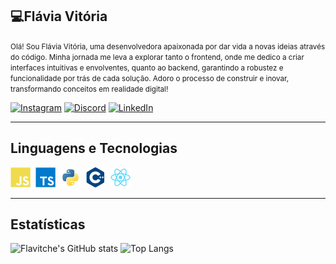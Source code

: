 ## 💻Flávia Vitória
<small>Olá! Sou Flávia Vitória, uma desenvolvedora apaixonada por dar vida a novas ideias através do código. Minha jornada me leva a explorar tanto o frontend, onde me dedico a criar interfaces intuitivas e envolventes, quanto ao backend, garantindo a robustez e funcionalidade por trás de cada solução. Adoro o processo de construir e inovar, transformando conceitos em realidade digital!</small>

[![Instagram](https://img.shields.io/badge/Instagram-E4405F?style=for-the-badge&logo=instagram&logoColor=white)](https://instagram.com/flah_vitoria)
[![Discord](https://img.shields.io/badge/Discord-7289DA?style=for-the-badge&logo=discord&logoColor=white)](https://discordapp.com/users/1305658036064489534)
[![LinkedIn](https://img.shields.io/badge/LinkedIn-0077B5?style=for-the-badge&logo=linkedin&logoColor=white)](https://linkedin.com/in/flávia-vitória-38087b275)

---

## Linguagens e Tecnologias

<img src="https://raw.githubusercontent.com/devicons/devicon/master/icons/javascript/javascript-plain.svg" alt="JavaScript" width="32" height="32">&nbsp;&nbsp;<img src="https://raw.githubusercontent.com/devicons/devicon/master/icons/typescript/typescript-plain.svg" alt="TypeScript" width="32" height="32">&nbsp;&nbsp;<img src="https://raw.githubusercontent.com/devicons/devicon/master/icons/python/python-original.svg" alt="Python" width="32" height="32">&nbsp;&nbsp;<img src="https://raw.githubusercontent.com/devicons/devicon/master/icons/cplusplus/cplusplus-plain.svg" alt="C++" width="32" height="32">&nbsp;&nbsp;<img src="https://raw.githubusercontent.com/devicons/devicon/master/icons/react/react-original.svg" alt="React" width="32" height="32">

---

## Estatísticas

![Flavitche's GitHub stats](https://github-readme-stats.vercel.app/api?username=Flavitche&show_icons=true&theme=synthwave)
![Top Langs](https://github-readme-stats.vercel.app/api/top-langs/?username=Flavitche&layout=compact&theme=synthwave)
